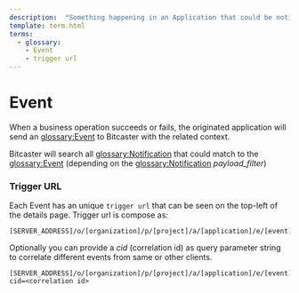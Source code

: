 ```yaml
---
description:  "Something happening in an Application that could be notified to users."
template: term.html
terms:
  - glossary: 
    - Event
    - trigger url
---
```

# Event




When a business operation succeeds or fails, the originated application will send an <glossary:Event> to Bitcaster with the
related context.

Bitcaster will search all <glossary:Notification> that could match to the <glossary:Event>
(depending on the <glossary:Notification> _payload_filter_)


### Trigger URL

Each Event has an unique `trigger url` that can be seen on the top-left of the details page.
Trigger url is compose as:

```
[SERVER_ADDRESS]/o/[organization]/p/[project]/a/[application]/e/[event]/trigger
```

Optionally you can provide a _cid_ (correlation id) as query parameter string to correlate different
events from same or other clients.

```
[SERVER_ADDRESS]/o/[organization]/p/[project]/a/[application]/e/[event]/trigger?cid=<correlation id>
```
